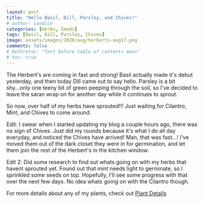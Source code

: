 ```yaml
---
layout: post
title: "Hello Basil, Dill, Parsley, and Chives!"
# author: candice
categories: [Herbs, Seeds]
tags: [Basil, Dill, Parsley, Chives]
image: assets/images/2020/aug/herberts-aug17.png
comments: false
# beforetoc: "Text before table of contents menu"
# toc: true
---
```


The Herbert's are coming in fast and strong! Basil actually made it's debut yesterday, and then today Dill came out to say hello. Parsley is a bit shy...only one teeny bit of green peeping through the soil, so I've decided to leave the saran wrap on for another day while it continues to sprout.

So now, over half of my herbs have sprouted!!! Just waiting for Cilantro, Mint, and Chives to come around.

Edit: I swear when I started updating my blog a couple hours ago, there was no sign of Chives. Just did my rounds because it's what I do all day everyday, and noticed the Chives have arrived! Man, that was fast...! I've moved them out of the dark closet they were in for germination, and let them join the rest of the Herbert's in the kitchen window.

Edit 2: Did some research to find out whats going on with my herbs that havent sprouted yet. Found out that mint needs light to germinate, so I sprinkled some seeds on top. Hopefully, I'll see some progress with that over the next few days. No idea whats going on with the Cilantro though.

For more details about any of my plants, check out [Plant Details](../details)
